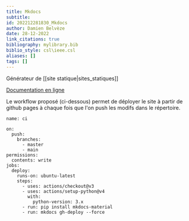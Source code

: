 ```yaml
---
title: Mkdocs
subtitle:
id: 202212281830_Mkdocs
author: Damien Belvèze
date: 28-12-2022
link_citations: true
bibliography: mylibrary.bib
biblio_style: csl\ieee.csl
aliases: []
tags: []
---
```


Générateur de [[site statique|sites_statiques]]

[Documentation en ligne](https://squidfunk.github.io/mkdocs-material/getting-started/)

Le workflow proposé (ci-dessous) permet de déployer le site à partir de github pages à chaque fois que l'on push les modifs dans le répertoire.

```
name: ci 

on:
  push:
    branches:
      - master
      - main
permissions:
  contents: write
jobs:
  deploy:
    runs-on: ubuntu-latest
    steps:
      - uses: actions/checkout@v3
      - uses: actions/setup-python@v4
        with:
          python-version: 3.x
      - run: pip install mkdocs-material 
      - run: mkdocs gh-deploy --force
```